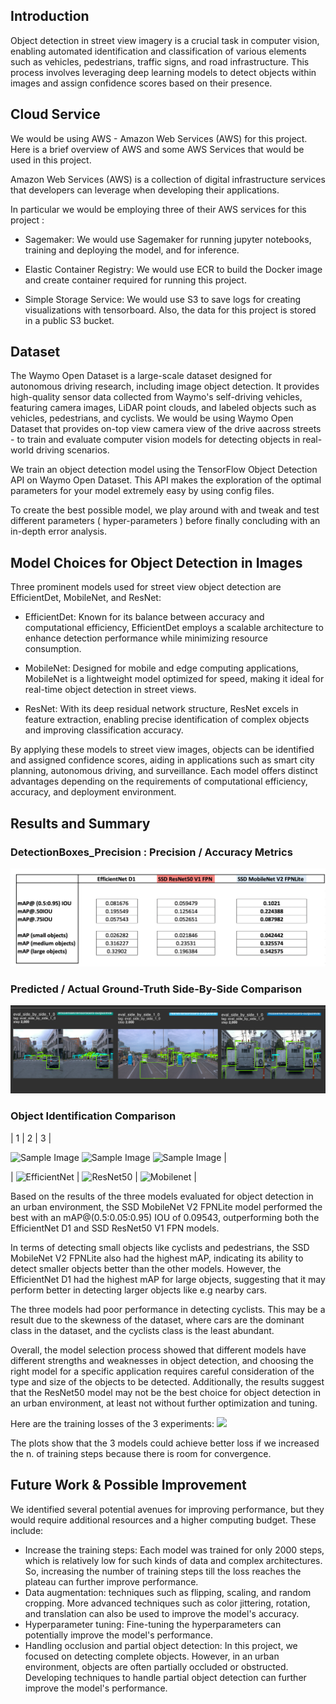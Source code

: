

## Introduction

Object detection in street view imagery is a crucial task in computer vision, enabling automated identification and classification of various elements such as vehicles, pedestrians, traffic signs, and road infrastructure. This process involves leveraging deep learning models to detect objects within images and assign confidence scores based on their presence.


## Cloud Service
We would be using AWS - Amazon Web Services (AWS) for this project. Here is a brief overview of AWS and some AWS Services that would be used in this project.

Amazon Web Services (AWS) is a collection of digital infrastructure services that developers can leverage when developing their applications.

In particular we would be employing three of their AWS services for this project : 

- Sagemaker: We would use Sagemaker for running jupyter notebooks, training and deploying the model, and for inference.

- Elastic Container Registry: We would use ECR to build the Docker image and create container required for running this project.

- Simple Storage Service: We would use S3 to save logs for creating visualizations with tensorboard. Also, the data for this project is stored in a public S3 bucket.


## Dataset
The Waymo Open Dataset is a large-scale dataset designed for autonomous driving research, including image object detection. It provides high-quality sensor data collected from Waymo's self-driving vehicles, featuring camera images, LiDAR point clouds, and labeled objects such as vehicles, pedestrians, and cyclists. We would be using Waymo Open Dataset that provides on-top view camera view of the drive aacross streets - to train and evaluate computer vision models for detecting objects in real-world driving scenarios. 












We train an object detection model using the TensorFlow Object Detection API on Waymo Open Dataset. This API makes the exploration of the optimal parameters for your model extremely easy by using config files. 

To create the best possible model, we play around with and tweak and test different parameters ( hyper-parameters ) before finally concluding with an in-depth error analysis.


## Model Choices for Object Detection in Images

Three prominent models used for street view object detection are EfficientDet, MobileNet, and ResNet:

- EfficientDet: Known for its balance between accuracy and computational efficiency, EfficientDet employs a scalable architecture to enhance detection performance while minimizing resource consumption.

- MobileNet: Designed for mobile and edge computing applications, MobileNet is a lightweight model optimized for speed, making it ideal for real-time object detection in street views.

- ResNet: With its deep residual network structure, ResNet excels in feature extraction, enabling precise identification of complex objects and improving classification accuracy.

By applying these models to street view images, objects can be identified and assigned confidence scores, aiding in applications such as smart city planning, autonomous driving, and surveillance. Each model offers distinct advantages depending on the requirements of computational efficiency, accuracy, and deployment environment.


## Results and Summary


### DetectionBoxes_Precision : Precision / Accuracy Metrics

![Models mAP Metrics Comparison](media/Models_mAP_Metrics_Comparison.png)



### Predicted / Actual Ground-Truth Side-By-Side Comparison


![Models mAP Metrics Comparison](media/3Models_SideBySidePerformance.png)





### Object Identification Comparison
| 1 | 2 | 3 |

<img src="media/EfficientDet_D1.gif" alt="Sample Image" style="width:33%; height:auto;"> <img src="media/SSD_ResNet50_V1_FPN.gif" alt="Sample Image" style="width:33%; height:auto;"> <img src="media/SSD_MobileNet_V2_FPNLite.gif" alt="Sample Image" style="width:33%; height:auto;"> |







|           ![EfficientNet](media/EfficientDet_D1.gif)                |            ![ResNet50](media/SSD_ResNet50_V1_FPN.gif)            |         ![Mobilenet](media/SSD_MobileNet_V2_FPNLite.gif)                |




Based on the results of the three models evaluated for object detection in an urban environment, the SSD MobileNet V2 FPNLite model performed the best with an mAP@(0.5:0.05:0.95) IOU of 0.09543, outperforming both the EfficientNet D1 and SSD ResNet50 V1 FPN models.

In terms of detecting small objects like cyclists and pedestrians, the SSD MobileNet V2 FPNLite also had the highest mAP, indicating its ability to detect smaller objects better than the other models. However, the EfficientNet D1 had the highest mAP for large objects, suggesting that it may perform better in detecting larger objects like e.g nearby cars.

The three models had poor performance in detecting cyclists. This may be a result due to the skewness of the dataset, where cars are the dominant class in the dataset, and the cyclists class is the least abundant.

Overall, the model selection process showed that different models have different strengths and weaknesses in object detection, and choosing the right model for a specific application requires careful consideration of the type and size of the objects to be detected. Additionally, the results suggest that the ResNet50 model may not be the best choice for object detection in an urban environment, at least not without further optimization and tuning.



Here are the training losses of the 3 experiments:
![](media/loss.png)



The plots show that the 3 models could achieve better loss if we increased the n. of training steps because there is room for convergence.

## Future Work & Possible Improvement

We identified several potential avenues for improving performance, but they would require additional resources and a higher computing budget. These include:
- Increase the training steps: Each model was trained for only 2000 steps, which is relatively low for such kinds of data and complex architectures. So, increasing the number of training steps till the loss reaches the plateau can further improve performance.
- Data augmentation: techniques such as flipping, scaling, and random cropping. More advanced techniques such as color jittering, rotation, and translation can also be used to improve the model's accuracy.
- Hyperparameter tuning: Fine-tuning the hyperparameters can potentially improve the model's performance.
- Handling occlusion and partial object detection: In this project, we focused on detecting complete objects. However, in an urban environment, objects are often partially occluded or obstructed. Developing techniques to handle partial object detection can further improve the model's performance.
